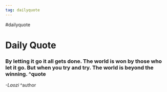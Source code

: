 ```yaml
---
tag: dailyquote
---
```


#dailyquote

# Daily Quote

### By letting it go it all gets done. The world is won by those who let it go. But when you try and try. The world is beyond the winning. ^quote
*-Laozi* ^author
